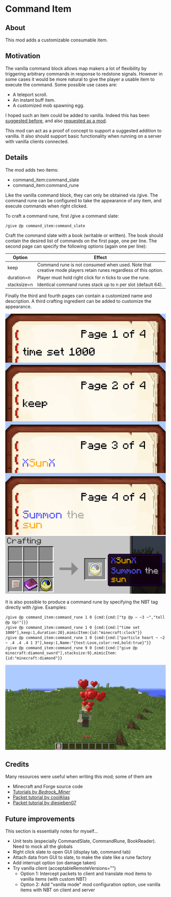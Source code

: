 # Command Item

## About

This mod adds a customizable consumable item.

## Motivation

The vanilla command block allows map makers a lot of flexibility by triggering arbitrary commands in response to redstone signals. However in some cases it
would be more natural to give the player a usable item to execute the command. Some possible use cases are:
* A teleport scroll.
* An instant buff item.
* A customized mob spawning egg.

I hoped such an item could be added to vanilla. Indeed this has been [suggested before](http://www.reddit.com/r/minecraftsuggestions/comments/16oczq/consumable_command_item/),
and also [requested as a mod](http://www.minecraftforum.net/forums/mapping-and-modding/minecraft-mods/requests-ideas-for-mods/2381398-command-item-mod-request).

This mod can act as a proof of concept to support a suggested addition to vanilla. It also should support basic functionality when running on a server with vanilla clients
connected.

## Details

The mod adds two items:
* command\_item:command\_slate
* command\_item:command\_rune

Like the vanilla command block, they can only be obtained via /give. The command rune can be configured to take the appearance of any item, and execute commands when right clicked.

To craft a command rune, first /give a command slate:
```
/give @p command_item:command_slate
```
Craft the command slate with a book (writable or written). The book should contain the desired list of commands on the first page,
one per line. The second page can specify the following options (again one per line):

Option|Effect
----|----
keep|Command rune is not consumed when used. Note that creative mode players retain runes regardless of this option.
duration=n|Player must hold right click for n ticks to use the rune.
stacksize=n|Identical command runes stack up to n per slot (default 64).

Finally the third and fourth pages can contain a customized name and description. A third crafting ingredient can be added to
customize the appearance.

![Example book](images/book.png)
![Crafting recipe](images/crafting.png)

It is also possible to produce a command rune by specifying the NBT tag directly with /give. Examples:
```
/give @p command_item:command_rune 1 0 {cmd:{cmd:["tp @p ~ ~3 ~","tell @p Up!"]}}
/give @p command_item:command_rune 1 0 {cmd:{cmd:["time set 1000"],keep:1,duration:20},mimicItem:{id:"minecraft:clock"}}
/give @p command_item:command_rune 1 0 {cmd:{cmd:["particle heart ~ ~2 ~ .4 .4 .4 1 3"],keep:1,Name:"{text:Love,color:red,bold:true}"}}
/give @p command_item:command_rune 9 0 {cmd:{cmd:["give @p minecraft:diamond_sword"],stacksize:9},mimicItem:{id:"minecraft:diamond"}}
```

![An item producing particles](images/particles.png)

## Credits
Many resources were useful when writing this mod; some of them are
* Minecraft and Forge source code
* [Tutorials by _Bedrock_Miner_](bedrockminer.jimdo.com/modding-tutorials/)
* [Packet tutorial by coolAlias](http://www.minecraftforum.net/forums/mapping-and-modding/mapping-and-modding-tutorials/2137055-1-7-x-1-8-customizing-packet-handling-with)
* [Packet tutorial by diesieben07](http://www.minecraftforge.net/forum/index.php/topic,20135.0.html)

## Future improvements

This section is essentially notes for myself...
* Unit tests (especially CommandSlate, CommandRune, BookReader). Need to mock all the globals
* Right click slate to open GUI (display tab, command tab)
* Attach data from GUI to slate, to make the slate like a rune factory
* Add interrupt option (on damage taken)
* Try vanilla client (acceptableRemoteVersions="")
	* Option 1: Intercept packets to client and translate mod items to vanilla items (with custom NBT)
	* Option 2: Add "vanilla mode" mod configuration option, use vanilla items with NBT on client and server
